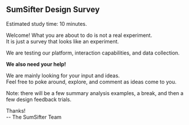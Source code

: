 ## SumSifter Design Survey

Estimated study time: 10 minutes.

Welcome! What you are about to do is not a real experiment.   
It is just a survey that looks like an experiment.

We are testing our platform, interaction capabilities, and data collection.  

**We also need your help!**

We are mainly looking for your input and ideas.  
Feel free to poke around, explore, and comment as ideas come to you.

Note: there will be a few summary analysis examples, a break, and then a few design feedback trials.

Thanks!  
-- The SumSifter Team


